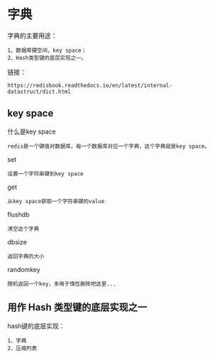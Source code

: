 # 字典
字典的主要用途：
```
1、数据库键空间，key space；
2、Hash类型键的底层实现之一。
```
链接：
```
https://redisbook.readthedocs.io/en/latest/internal-datastruct/dict.html
```


## key space
什么是key space
```
redis是一个键值对数据库，每一个数据库对应一个字典，这个字典就是key space。
```
set
```
设置一个字符串键到key space
```

get
```
从key space获取一个字符串键的value
```

flushdb
```
清空这个字典
```

dbsize
```
返回字典的大小
```

randomkey
```
随机返回一个key，多用于惰性删除吧这里...
```

## 用作 Hash 类型键的底层实现之一

hash键的底层实现：
```
1、字典
2、压缩列表
```